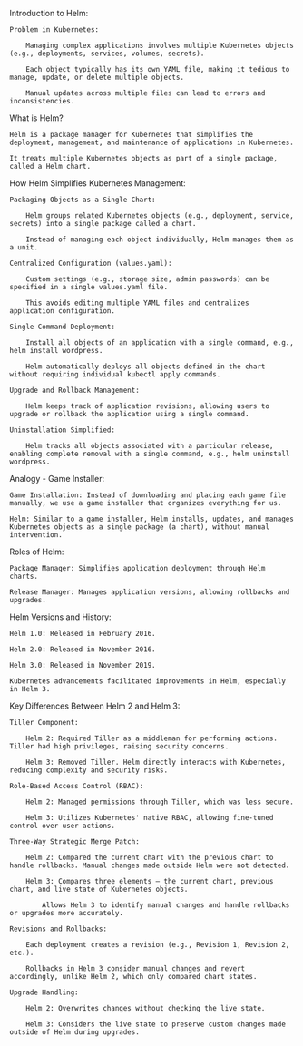 Introduction to Helm:

    Problem in Kubernetes:

        Managing complex applications involves multiple Kubernetes objects (e.g., deployments, services, volumes, secrets).

        Each object typically has its own YAML file, making it tedious to manage, update, or delete multiple objects.

        Manual updates across multiple files can lead to errors and inconsistencies.

What is Helm?

    Helm is a package manager for Kubernetes that simplifies the deployment, management, and maintenance of applications in Kubernetes.

    It treats multiple Kubernetes objects as part of a single package, called a Helm chart.

How Helm Simplifies Kubernetes Management:

    Packaging Objects as a Single Chart:

        Helm groups related Kubernetes objects (e.g., deployment, service, secrets) into a single package called a chart.

        Instead of managing each object individually, Helm manages them as a unit.

    Centralized Configuration (values.yaml):

        Custom settings (e.g., storage size, admin passwords) can be specified in a single values.yaml file.

        This avoids editing multiple YAML files and centralizes application configuration.

    Single Command Deployment:

        Install all objects of an application with a single command, e.g., helm install wordpress.

        Helm automatically deploys all objects defined in the chart without requiring individual kubectl apply commands.

    Upgrade and Rollback Management:

        Helm keeps track of application revisions, allowing users to upgrade or rollback the application using a single command.

    Uninstallation Simplified:

        Helm tracks all objects associated with a particular release, enabling complete removal with a single command, e.g., helm uninstall wordpress.

Analogy - Game Installer:

    Game Installation: Instead of downloading and placing each game file manually, we use a game installer that organizes everything for us.

    Helm: Similar to a game installer, Helm installs, updates, and manages Kubernetes objects as a single package (a chart), without manual intervention.

Roles of Helm:

    Package Manager: Simplifies application deployment through Helm charts.

    Release Manager: Manages application versions, allowing rollbacks and upgrades.



Helm Versions and History:

    Helm 1.0: Released in February 2016.

    Helm 2.0: Released in November 2016.

    Helm 3.0: Released in November 2019.

    Kubernetes advancements facilitated improvements in Helm, especially in Helm 3.

Key Differences Between Helm 2 and Helm 3:

    Tiller Component:

        Helm 2: Required Tiller as a middleman for performing actions. Tiller had high privileges, raising security concerns.

        Helm 3: Removed Tiller. Helm directly interacts with Kubernetes, reducing complexity and security risks.

    Role-Based Access Control (RBAC):

        Helm 2: Managed permissions through Tiller, which was less secure.

        Helm 3: Utilizes Kubernetes' native RBAC, allowing fine-tuned control over user actions.

    Three-Way Strategic Merge Patch:

        Helm 2: Compared the current chart with the previous chart to handle rollbacks. Manual changes made outside Helm were not detected.

        Helm 3: Compares three elements — the current chart, previous chart, and live state of Kubernetes objects.

            Allows Helm 3 to identify manual changes and handle rollbacks or upgrades more accurately.

    Revisions and Rollbacks:

        Each deployment creates a revision (e.g., Revision 1, Revision 2, etc.).

        Rollbacks in Helm 3 consider manual changes and revert accordingly, unlike Helm 2, which only compared chart states.

    Upgrade Handling:

        Helm 2: Overwrites changes without checking the live state.

        Helm 3: Considers the live state to preserve custom changes made outside of Helm during upgrades.
